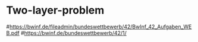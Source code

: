 # Two-layer-problem
#https://bwinf.de/fileadmin/bundeswettbewerb/42/BwInf_42_Aufgaben_WEB.pdf #https://bwinf.de/bundeswettbewerb/42/1/
